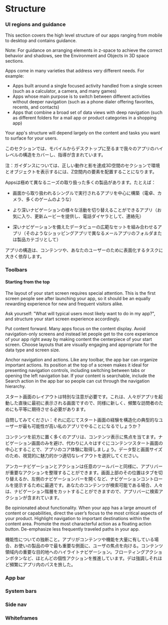 Structure
===

### UI regions and guidance

This section covers the high level structure of our apps ranging from mobile to desktop and contains guidance.

Note: For guidance on arranging elements in z-space to achieve the correct behavior and shadows, see the Environment and Objects in 3D space sections.

Apps come in many varieties that address very different needs. For example:

* Apps built around a single focused activity handled from a single screen (such as a calculator, a camera, and many games)
* Apps whose main purpose is to switch between different activities without deeper navigation (such as a phone dialer offering favorites, recents, and contacts)
* Apps that combine a broad set of data views with deep navigation (such as different folders for a mail app or product categories in a shopping app)

Your app's structure will depend largely on the content and tasks you want to surface for your users.

このセクションでは、モバイルからデスクトップに至るまで我々のアプリのハイレベルの構造をカバーし、指導が含まれています。

注：ガイダンスについては、正しい動作と影を達成3D空間のセクションで環境とオブジェクトを表示するには、Z空間内の要素を配置することになります。

Appsは極めて異なるニーズの取り扱った多くの製品があります。たとえば：

* 画面から取り扱われるシングルで実行されるアプリを中心に構築（電卓、カメラ、多くのゲームのような）

* より深いナビゲーションの様々な活動を切り替えることができるアプリ（お気に入り、更新ムービーを提供し、電話ダイヤラとして、連絡先）

* 深いナビゲーションを備えたデータビューの広範なセットを組み合わせるアプリ（そのようなショッピングアプリで異なるメールアプリのフォルダまたは製品カテゴリとして）

アプリの構造は、コンテンツや、あなたのユーザーのために表面化するタスクに大きく依存します。

### Toolbars

#### Starting from the top

The layout of your start screen requires special attention. This is the first screen people see after launching your app, so it should be an equally rewarding experience for new and frequent visitors alike.

Ask yourself: "What will typical users most likely want to do in my app?", and structure your start screen experience accordingly.

Put content forward. Many apps focus on the content display. Avoid navigation-only screens and instead let people get to the core experience of your app right away by making content the centerpiece of your start screen. Choose layouts that are visually engaging and appropriate for the data type and screen size.

Anchor navigation and actions. Like any toolbar, the app bar can organize important actions. Its position at the top of a screen makes it ideal for presenting navigation controls, including switching between tabs or opening the left navigation bar. If your content is searchable, include the Search action in the app bar so people can cut through the navigation hierarchy.

スタート画面のレイアウトは特別な注意が必要です。これは、人々がアプリを起動した直後に最初に表示される画面ですので、同様に新しく、頻繁な訪問者のためにも平等に期待させる必要があります。

自問してみてください：それに応じてスタート画面の経験を構造化の典型的なユーザーが最も可能性が高い私のアプリでやることになるでしょうか？

コンテンツを前方に置く多くのアプリは、コンテンツ表示に焦点を当てます。ナビゲーション画面のみを避け、代わりに人々はすぐにコンテンツスタート画面の中心とすることで、アプリのコア体験に取得しましょう。データ型と画面サイズのため、視覚的に魅力的かつ適切なレイアウトを選択してください。

アンカーナビゲーションとアクションは任意のツールバーと同様に、アプリバーが重要なアクションを整理することができます。画面上部のその位置はタブを切り替えるか、左側のナビゲーションバーを開くなど、ナビゲーションコントロールを提示するために最適です。あなたのコンテンツが検索可能である場合、人々は、ナビゲーション階層をカットすることができますので、アプリバーに検索アクションが含まれています。


Be opinionated about functionality. When your app has a large amount of content or capabilities, direct the user’s focus to the most critical aspects of your product. Highlight navigation to important destinations within the content area. Promote the most characterful action as a floating action button. De-emphasize less frequently traveled paths in your app.

機能性についての独断こと。アプリがコンテンツや機能を大量に有している場合、お使いの製品の中で最も重要な側面に、ユーザの焦点を向ける。コンテンツ領域内の重要な目的地へのハイライトナビゲーション。フローティングアクションボタンなど、ほとんどの個性アクションを推進しています。デは強調しそれほど頻繁にアプリ内のパスを旅した。

### App bar
### System bars
### Side nav
### Whiteframes